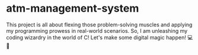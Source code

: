 # atm-management-system
This project is all about flexing those problem-solving muscles and applying my programming prowess in real-world scenarios. So, I am unleashing my coding wizardry in the world of C! Let's make some digital magic happen! 💻🚀
